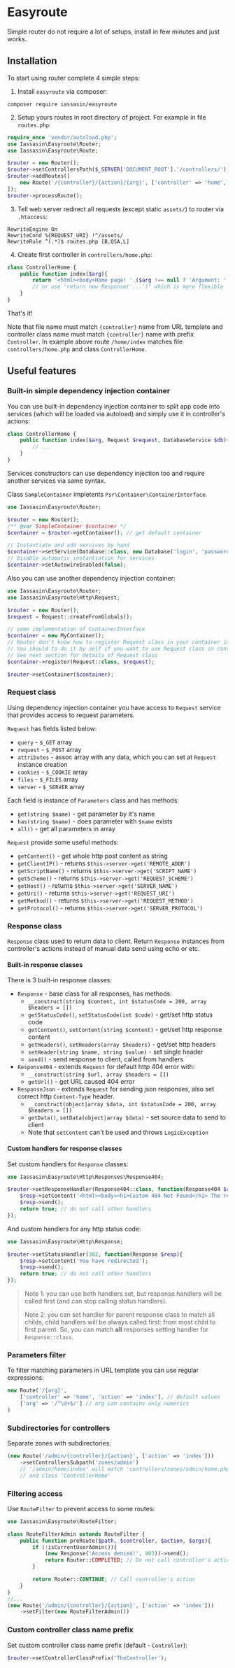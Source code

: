 # Easyroute

Simple router do not require a lot of setups, install in few minutes and just works.

## Installation

To start using router complete 4 simple steps:

1. Install `easyroute` via composer:

```
composer require iassasin/easyroute
```

2. Setup yours routes in root directory of project. For example in file `routes.php`:

```php
require_once 'vendor/autoload.php';
use Iassasin\Easyroute\Router;
use Iassasin\Easyroute\Route;

$router = new Router();
$router->setControllersPath($_SERVER['DOCUMENT_ROOT'].'/controllers/');
$router->addRoutes([
	new Route('/{controller}/{action}/{arg}', ['controller' => 'home', 'action' => 'index', 'arg' => null]),
]);
$router->processRoute();
```

3. Tell web server redirect all requests (except static `assets/`) to router via `.htaccess`:

```
RewriteEngine On
RewriteCond %{REQUEST_URI} !^/assets/
RewriteRule ^(.*)$ routes.php [B,QSA,L]
```

4. Create first controller in `controllers/home.php`:

```php
class ControllerHome {
	public function index($arg){
		return '<html><body>Home page! '.($arg !== null ? 'Argument: '.$arg : 'Argument not set').'</body></html>';
		// or use "return new Response('...')" which is more flexible
	}
}
```

That's it!

Note that file name must match `{controller}` name from URL template and controller class name must match `{controller}` name with prefix `Controller`. In example above route `/home/index` matches file `controllers/home.php` and class `ControllerHome`.

## Useful features

### Built-in simple dependency injection container

You can use built-in dependency injection container to split app code into services (which will be loaded via autoload) and simply use it in controller's actions:

```php
class ControllerHome {
	public function index($arg, Request $request, DatabaseService $db){
		// ...
	}
}
```

Services constructors can use dependency injection too and require another services via same syntax.

Class `SampleContainer` impletents `Psr\Container\ContainerInterface`.

```php
use Iassasin\Easyroute\Router;

$router = new Router();
/** @var SimpleContainer $container */
$container = $router->getContainer(); // get default container

// Instantiate and add services by hand
$container->setService(Database::class, new Database('login', 'password'));
// Disable automatic instantiation for services
$container->setAutowireEnabled(false);
```

Also you can use another dependency injection container:

```php
use Iassasin\Easyroute\Router;
use Iassasin\Easyroute\Http\Request;

$router = new Router();
$request = Request::createFromGlobals();

// some implementation of ContainerInterface
$container = new MyContainer();
// Router don't know how to register Request class in your container implementation
// You should to do it by self if you want to use Request class in controllers
// See next section for details of Request class
$container->register(Request::class, $request);

$router->setContainer($container);
```

### Request class

Using dependency injection container you have access to `Request` service that provides access to request parameters.

`Request` has fields listed below:

- `query` - `$_GET` array
- `request` - `$_POST` array
- `attributes` - assoc array with any data, which you can set at `Request` instance creation
- `cookies` - `$_COOKIE` array
- `files` - `$_FILES` array
- `server` - `$_SERVER` array

Each field is instance of `Parameters` class and has methods:

- `get(string $name)` - get parameter by it's name
- `has(string $name)` - does parameter with `$name` exists
- `all()` - get all parameters in array

`Request` provide some useful methods:

- `getContent()` - get whole http post content as string
- `getClientIP()` - returns `$this->server->get('REMOTE_ADDR')`
- `getScriptName()` - returns `$this->server->get('SCRIPT_NAME')`
- `getScheme()` - returns `$this->server->get('REQUEST_SCHEME')`
- `getHost()` - returns `$this->server->get('SERVER_NAME')`
- `getUri()` - returns `$this->server->get('REQUEST_URI')`
- `getMethod()` - returns `$this->server->get('REQUEST_METHOD')`
- `getProtocol()` - returns `$this->server->get('SERVER_PROTOCOL')`

### Response class

`Response` class used to return data to client. Return `Response` instances from controller's actions instead of manual data send using echo or etc.

#### Built-in response classes

There is 3 built-in response classes:

- `Response` - base class for all responses, has methods:
  - `__construct(string $content, int $statusCode = 200, array $headers = [])`
  - `getStatusCode()`, `setStatusCode(int $code)` - get/set http status code
  - `getContent()`, `setContent(string $content)` - get/set http response content
  - `getHeaders()`, `setHeaders(array $headers)` - get/set http headers
  - `setHeader(string $name, string $value)` - set single header
  - `send()` - send response to client, called from handlers
- `Response404` - extends `Request` for default http 404 error with:
  - `__construct(string $url, array $headers = [])`
  - `getUrl()` - get URL caused 404 error
- `ResponseJson` - extends `Request` for sending json responses, also set correct http `Content-Type` header.
  - `__construct(object|array $data, int $statusCode = 200, array $headers = [])`
  - `getData()`, `setData(object|array $data)` - set source data to send to client
  - Note that `setContent` can't be used and throws `LogicException`

#### Custom handlers for response classes

Set custom handlers for `Response` classes:

```php
use Iassasin\Easyroute\Http\Responses\Response404;

$router->setResponseHandler(Response404::class, function(Response404 $resp){
	$resp->setContent('<html><body><h1>Custom 404 Not Found</h1> The requested url "<i>'.htmlspecialchars($resp->getUrl()).'</i>" not found!');
	$resp->send();
	return true; // do not call other handlers
});
```

And custom handlers for any http status code:

```php
use Iassasin\Easyroute\Http\Response;

$router->setStatusHandler(302, function(Response $resp){
	$resp->setContent('You have redirected');
	$resp->send();
	return true; // do not call other handlers
});
```

> Note 1: you can use both handlers set, but response handlers will be called first (and can stop calling status handlers).
>
> Note 2: you can set handler for parent response class to match all childs, child handlers will be always called first: from most child to first parent. So, you can match **all** responses setting handler for `Response::class`.

### Parameters filter

To filter matching parameters in URL template you can use regular expressions:

```php
new Route('/{arg}',
	['controller' => 'home', 'action' => 'index'], // default values
	['arg' => '/^\d+$/'] // arg can contains only numerics
)
```

### Subdirectories for controllers

Separate zones with subdirectories:

```php
(new Route('/admin/{controller}/{action}', ['action' => 'index']))
	->setControllersSubpath('zones/admin')
	// '/admin/home/index' will match 'controllers/zones/admin/home.php'
	// and class 'ControllerHome'
```

### Filtering access

Use `RouteFilter` to prevent access to some routes:

```php
use Iassasin\Easyroute\RouteFilter;

class RouteFilterAdmin extends RouteFilter {
	public function preRoute($path, $controller, $action, $args){
		if (!isCurrentUserAdmin()){
			(new Response('Access denied!', 403))->send();
			return Router::COMPLETED; // Do not call controller's action
		}

		return Router::CONTINUE; // Call controller's action
	}
}
//...
(new Route('/admin/{controller}/{action}', ['action' => 'index']))
	->setFilter(new RouteFilterAdmin())
```

### Custom controller class name prefix

Set custom controller class name prefix (default - `Controller`):

```php
$router->setControllerClassPrefix('TheController');
```
